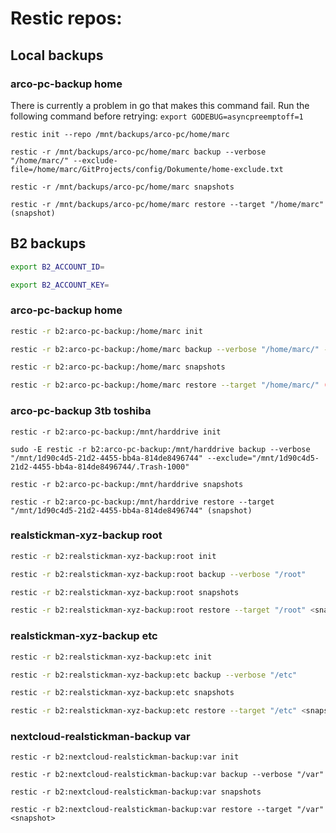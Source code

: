 # Restic repos:

## Local backups

### arco-pc-backup home

There is currently a problem in go that makes this command fail. Run the following command before retrying: `export GODEBUG=asyncpreemptoff=1`  
```
restic init --repo /mnt/backups/arco-pc/home/marc
```
```
restic -r /mnt/backups/arco-pc/home/marc backup --verbose "/home/marc/" --exclude-file=/home/marc/GitProjects/config/Dokumente/home-exclude.txt
```
```
restic -r /mnt/backups/arco-pc/home/marc snapshots
```
```
restic -r /mnt/backups/arco-pc/home/marc restore --target "/home/marc" (snapshot)
```

## B2 backups

```bash
export B2_ACCOUNT_ID=
```
```bash
export B2_ACCOUNT_KEY=
```

### arco-pc-backup home

```bash
restic -r b2:arco-pc-backup:/home/marc init
```
```bash
restic -r b2:arco-pc-backup:/home/marc backup --verbose "/home/marc/" --exclude-file=/home/marc/GitProjects/config/Dokumente/home-exclude.txt
```
```bash
restic -r b2:arco-pc-backup:/home/marc snapshots
```
```bash
restic -r b2:arco-pc-backup:/home/marc restore --target "/home/marc/" (snapshot)
```

### arco-pc-backup 3tb toshiba

```
restic -r b2:arco-pc-backup:/mnt/harddrive init
```
```
sudo -E restic -r b2:arco-pc-backup:/mnt/harddrive backup --verbose "/mnt/1d90c4d5-21d2-4455-bb4a-814de8496744" --exclude="/mnt/1d90c4d5-21d2-4455-bb4a-814de8496744/.Trash-1000"
```
```
restic -r b2:arco-pc-backup:/mnt/harddrive snapshots
```
```
restic -r b2:arco-pc-backup:/mnt/harddrive restore --target "/mnt/1d90c4d5-21d2-4455-bb4a-814de8496744" (snapshot)
```

### realstickman-xyz-backup root

```bash
restic -r b2:realstickman-xyz-backup:root init
```
```bash
restic -r b2:realstickman-xyz-backup:root backup --verbose "/root"
```
```bash
restic -r b2:realstickman-xyz-backup:root snapshots 
```
```bash
restic -r b2:realstickman-xyz-backup:root restore --target "/root" <snapshot>
```

### realstickman-xyz-backup etc

```bash
restic -r b2:realstickman-xyz-backup:etc init
```
```bash
restic -r b2:realstickman-xyz-backup:etc backup --verbose "/etc"
```
```bash
restic -r b2:realstickman-xyz-backup:etc snapshots 
```
```bash
restic -r b2:realstickman-xyz-backup:etc restore --target "/etc" <snapshot>
```

### nextcloud-realstickman-backup var

```
restic -r b2:nextcloud-realstickman-backup:var init
```
```
restic -r b2:nextcloud-realstickman-backup:var backup --verbose "/var"
```
```
restic -r b2:nextcloud-realstickman-backup:var snapshots 
```
```
restic -r b2:nextcloud-realstickman-backup:var restore --target "/var" <snapshot>
```
